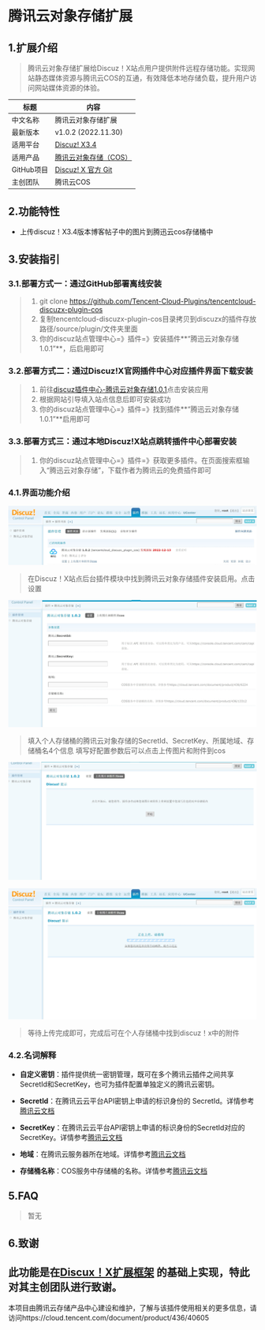 # 腾讯云对象存储扩展

## 1.扩展介绍
> 腾讯云对象存储扩展给Discuz！X站点用户提供附件远程存储功能。实现网站静态媒体资源与腾讯云COS的互通，有效降低本地存储负载，提升用户访问网站媒体资源的体验。

| 标题       | 内容                                                         |
| ---------- | ------------------------------------------------------------ |
| 中文名称     | 腾讯云对象存储扩展                                         |
| 最新版本   | v1.0.2 (2022.11.30)                                         |
| 适用平台 | [Discuz! X3.4](https://www.discuz.net) |
| 适用产品 | [腾讯云对象存储（COS）](https://cloud.tencent.com/product/cos)      |
| GitHub项目| [Discuz! X 官方 Git ](https://gitee.com/ComsenzDiscuz/DiscuzX) |
| 主创团队   | 腾讯云COS |

## 2.功能特性

- 上传discuz！X3.4版本博客帖子中的图片到腾迅云cos存储桶中

## 3.安装指引

### 3.1.部署方式一：通过GitHub部署离线安装
> 1. git clone https://github.com/Tencent-Cloud-Plugins/tencentcloud-discuzx-plugin-cos
> 2. 复制tencentcloud-discuzx-plugin-cos目录拷贝到discuzx的插件存放路径/source/plugin/文件夹里面
> 3. 你的discuz站点管理中心=》插件=》安装插件**“腾迅云对象存储 1.0.1”**，后启用即可

### 3.2.部署方式二：通过Discuz!X官网插件中心对应插件界面下载安装

> 1. 前往[discuz插件中心-腾讯云对象存储1.0.1](https://addon.dismall.com/plugins/tencentcloud_discuzx_plugin_cos.html)点击安装应用
> 2. 根据网站引导填入站点信息后即可安装成功
> 3. 你的discuz站点管理中心=》插件=》找到插件**“腾迅云对象存储 1.0.1”**启用即可

### 3.3.部署方式三：通过本地Discuz!X站点跳转插件中心部署安装

> 1. 你的discuz站点管理中心=》插件=》获取更多插件。在页面搜索框输入“腾迅云对象存储”，下载作者为腾讯云的免费插件即可

### 4.1.界面功能介绍

![](./images/cos2.jpg)
> 在Discuz！X站点后台插件模块中找到腾讯云对象存储插件安装启用。点击设置

![](./images/t1.jpg)
> 填入个人存储桶的腾讯云对象存储的SecretId、SecretKey、所属地域、存储桶名4个信息
> 填写好配置参数后可以点击上传图片和附件到cos

![](./images/t2.jpg)

![](./images/t3.jpg)

> 等待上传完成即可，完成后可在个人存储桶中找到discuz！x中的附件



### 4.2.名词解释

- **自定义密钥**：插件提供统一密钥管理，既可在多个腾讯云插件之间共享SecretId和SecretKey，也可为插件配置单独定义的腾讯云密钥。

- **SecretId**：在腾讯云云平台API密钥上申请的标识身份的 SecretId。详情参考[腾讯云文档](https://cloud.tencent.com/document/product)

- **SecretKey**：在腾讯云云平台API密钥上申请的标识身份的SecretId对应的SecretKey。详情参考[腾讯云文档](https://cloud.tencent.com/document/product)

- **地域**：在腾讯云服务器所在地域。详情参考[腾讯云文档](https://cloud.tencent.com/document/product/457/44232)

- **存储桶名称**：COS服务中存储桶的名称。详情参考[腾讯云文档](https://cloud.tencent.com/document/product/436/41153)

  

## 5.FAQ

> 暂无
## 6.致谢

此功能是在[Discux！X扩展框架](https://www.discuz.net/thread-3334048-1-1.html) 的基础上实现，特此对其主创团队进行致谢。
---

本项目由腾讯云存储产品中心建设和维护，了解与该插件使用相关的更多信息，请访问https://cloud.tencent.com/document/product/436/40605
